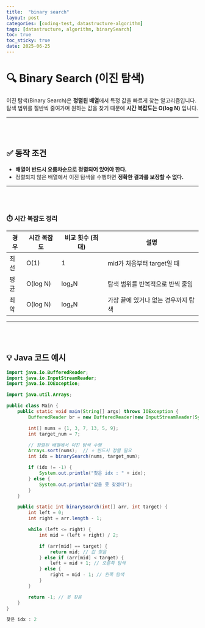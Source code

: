 ```yaml
---
title:  "binary search"
layout: post
categories: [coding-test, datastructure-algorithm] 
tags: [datastructure, algorithm, binarySearch]
toc: true
toc_sticky: true
date: 2025-06-25
---
```


# 🔍 Binary Search (이진 탐색)
이진 탐색(Binary Search)은 **정렬된 배열**에서 특정 값을 빠르게 찾는 알고리즘입니다.  
탐색 범위를 절반씩 줄여가며 원하는 값을 찾기 때문에 **시간 복잡도는 O(log N)** 입니다.

---

<br><br>

## ✅ 동작 조건

- **배열이 반드시 오름차순으로 정렬되어 있어야 한다.**
- 정렬되지 않은 배열에서 이진 탐색을 수행하면 **정확한 결과를 보장할 수 없다.**

---

<br><br>

### ⏱️ 시간 복잡도 정리
| 경우 | 시간 복잡도 | 비교 횟수 (최대) | 설명 |
|------|--------------|------------------|------|
| 최선 | O(1)         | 1                | mid가 처음부터 target일 때 |
| 평균 | O(log N)     | log₂N            | 탐색 범위를 반복적으로 반씩 줄임 |
| 최악 | O(log N)     | log₂N            | 가장 끝에 있거나 없는 경우까지 탐색 |


---

<br><br>




## 💡 Java 코드 예시
```java
import java.io.BufferedReader;
import java.io.InputStreamReader;
import java.io.IOException;

import java.util.Arrays;

public class Main {
	public static void main(String[] args) throws IOException {
		BufferedReader br = new BufferedReader(new InputStreamReader(System.in));

		int[] nums = {1, 3, 7, 13, 5, 9};
		int target_num = 7;

		// 정렬된 배열에서 이진 탐색 수행
		Arrays.sort(nums);  // ⭐ 반드시 정렬 필요
		int idx = binarySearch(nums, target_num);

		if (idx != -1) {
			System.out.println("찾은 idx : " + idx);
		} else {
			System.out.println("값을 못 찾겠다");
		}
	}

	public static int binarySearch(int[] arr, int target) {
		int left = 0;
		int right = arr.length - 1;

		while (left <= right) {
			int mid = (left + right) / 2;

			if (arr[mid] == target) {
				return mid; // 값 찾음
			} else if (arr[mid] < target) {
				left = mid + 1; // 오른쪽 탐색
			} else {
				right = mid - 1; // 왼쪽 탐색
			}
		}

		return -1; // 못 찾음
	}
}
```

```cpp
찾은 idx : 2
```